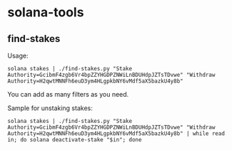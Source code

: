 # solana-tools

## find-stakes

Usage:
```
solana stakes | ./find-stakes.py "Stake Authority=GcibmF4zgb6Vr4bpZZYHGDPZNWiLnBDUHdpJZTsTDvwe" "Withdraw Authority=H2qwtMNNFh6euD3ym4HLgpkbNY6vMdf5aX5bazkU4y8b"
```

You can add as many filters as you need.

Sample for unstaking stakes:
```
solana stakes | ./find-stakes.py "Stake Authority=GcibmF4zgb6Vr4bpZZYHGDPZNWiLnBDUHdpJZTsTDvwe" "Withdraw Authority=H2qwtMNNFh6euD3ym4HLgpkbNY6vMdf5aX5bazkU4y8b" | while read in; do solana deactivate-stake "$in"; done
```
